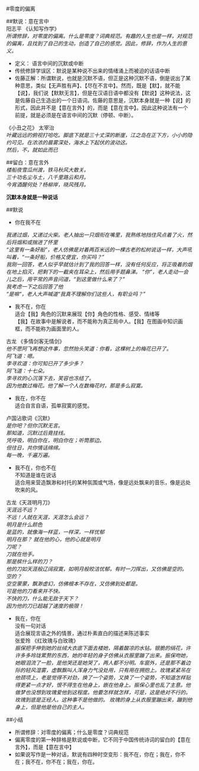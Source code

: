 #零度的偏离  

##默说：意在言中    
阳志平 《认知写作学》  
*所谓修辞，对零度的偏离。什么是零度？词典规范。有趣的人生也是一样，对规范的偏离，且找到了自己的生动，创造了自己的感觉。因此，修辞，作为人生的意义。*    
 * 定义： 语言中间的沉默或中断   
 * 传统修辞学误区：默说是某种说不出来的情绪涌上而被迫的话语中断  
 * 佐藤正解：所谓默说，也就是沉默不语，但正是这种沉默不语，倒是说出了某种意思，类似【无声胜有声】、【尽在不言中】。然而，既是【默】，就不能【说】，我们说【默默无言】，但是在汉语日语中都没有【默说】这种说法，这是佐藤自己生造出的一个日语词。佐藤的意思是，沉默本身就是一种【说】的形式，因此并不是【意在言外】的，而是【意在言中】。因此这种说法有一个前提，就是必须是在语言中间的沉默（停顿、中断）。  

《小丑之花》  太宰治  
*叶藏远远的俯视打哈吃。脚底下就是三十丈深的断崖，江之岛在正下方，小小的隐约可见。在浓浓的晨雾深处，海水上下起伏的波动这。*  
*然后，不，就如此而已*  

##留白：意在言外    
*楼船夜雪瓜州渡，铁马秋风大散关。*  
*三十功名尘与土，八千里路云和月。*  
*今宵酒醒何处？杨柳岸，晓风残月。*  

**沉默本身就是一种说话**  

##默说

 * 你在我不在  

*我递过烟，又递过火柴。老人抽出一只烟衔在嘴里，我熟练地挡住风点着了火，然后将烟和或揣进了怀里*  
*“这里有一条好船”，老人仿佛是对着两百米远的一棵古老的松树说话一样，大声吼叫着，“一条好船，价格又便宜，你买吗？”*  
*我刚一回答，老人似乎早就估计到了我的回答一样，没有任何反应，将正吸着的烟在地上掐灭，把剩下的一截夹在耳朵上，然后用手题鼻涕。* *“你”，老人走动一会儿之后，用平常的声音问道，“到这里做什么来了？”*  
*我考虑一下之后回答了他*  
*“是嘛“，老人大声喊道“我真不理解你们这些人，有职业吗？”*  

 * 我不在，你在  
适合【我】角色的沉默来展现【你】角色的性格、感受、情绪等  
【我】在故事中是解说者，而不能称为真正局中人。【我】在图画中知识画框，而不能称为画面里的人。  

古龙 《多情剑客无情剑》  
*他不愿阿飞再想这件事，忽然抬头笑道：你看，这棵树上的梅花已开了。*  
*阿飞道：嗯。*  
*李寻欢道：你可知已开了多少多？*  
*阿飞道：十七朵。*  
*李寻欢的心沉落下去，笑容也冻结了。*  
*因为他数过梅花。他了解一个人在数梅花时，那是多么寂寞。*  

 * 我在，你不在  
适合自言自语，孤单寂寞的感觉。  

卢国沾歌词《沉默》  
*是你吧？但你沉默无言。*  
*那知道，沉默过后竟挂线。*  
*凭呼吸，明白你在，明白你在；听筒那边。*  
*但往日，共你情话绵绵。*  
*每一晚，千遍万遍。*  

 * 我不在，你也不在  
不知道是谁在说话  
适合用来营造飘渺和衬托的某种氛围或气场，像是远处飘来的音乐，像是远处吹来的风。  

古龙《天涯明月刀》  
*天涯远不远？*  
*不远！人就在天涯，天涯怎么会远？*  
*明月是什么颜色*  
*是蓝的，就像海一样蓝，一样深，一样忧郁*  
*明月在那？*
*就在他的心，他的心就是明月*  
*刀呢？*  
*刀就在他手。*  
*那是槟什么样的刀？*  
*他的刀如天涯般辽阔寂寞，如明月般皎洁忧郁，有时一刀挥出，又仿佛是空的。*  
*空的？*  
*空空蒙蒙，飘渺虚幻，仿佛根本不存在，又仿佛到处都是。*  
*可是他的刀看来并不快。*  
*不快的刀，什么能无敌于天下？*  
*因为他的刀已超越了速度的极限！*  

 * 我在，你在  
没有一句对话  
适合展现言语之外的情景，通过朴素直白的描述来陈述事实  
张爱玲 《红玫瑰与白玫瑰》  
*振保把手伸到她的丝绒大衣底下面去楼她，隔着酸凉的水钻。银脆的绢花，许许多多玲珑累赘的东西，她的年轻的身子仿佛从衣服里蹦了出来。振保吻她，她眼泪流了一脸，是他哭还是她哭了，两人都不分明。车窗外，还是那不着边际的轻风湿雾，虚飘飘叫人浑身力气没处用，只有用在拥抱上。玫瑰紧紧吊在他颈项上，老是觉得不对劲，换了一个姿势，又换了一个姿势，不知道怎样贴得更紧一点才好，恨不得生在他身上，嵌在他身上。振保心里也乱了主意。他做梦也没想到玫瑰爱他到这程度。他要怎样就怎样，可是，这是绝对不行的。玫瑰到底是正经人。这种事不是他做的。*
*玫瑰的身上从衣服里蹦出来，蹦到他身上，但是他是他自己的主人。*  

##小结  
 * 所谓修辞：对零度的偏离；什么是零度？词典规范    
 * 偏离零度的第一种辞格是默说或中断，它不同于中国传统诗词的留白的【意在言外】，而是【意在言中】    
 * 如果说写作是一种对话，默说有四种时空变形：我不在，你在；我在，你不在；我不在，你不在；我在，你在。    
 

